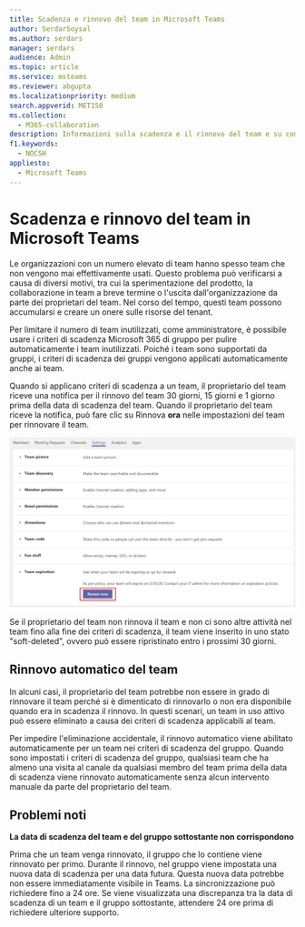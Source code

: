 ```yaml
---
title: Scadenza e rinnovo del team in Microsoft Teams
author: SerdarSoysal
ms.author: serdars
manager: serdars
audience: Admin
ms.topic: article
ms.service: msteams
ms.reviewer: abgupta
ms.localizationpriority: medium
search.appverid: MET150
ms.collection:
  - M365-collaboration
description: Informazioni sulla scadenza e il rinnovo del team e su come usare i criteri di scadenza Microsoft 365 gruppo per pulire automaticamente i team inutilizzati nelle Microsoft Teams.
f1.keywords:
  - NOCSH
appliesto:
  - Microsoft Teams
---
```

# <a name="team-expiration-and-renewal-in-microsoft-teams"></a>Scadenza e rinnovo del team in Microsoft Teams

Le organizzazioni con un numero elevato di team hanno spesso team che non vengono mai effettivamente usati. Questo problema può verificarsi a causa di diversi motivi, tra cui la sperimentazione del prodotto, la collaborazione in team a breve termine o l'uscita dall'organizzazione da parte dei proprietari del team. Nel corso del tempo, questi team possono accumularsi e creare un onere sulle risorse del tenant.  

Per limitare il numero di team inutilizzati, come amministratore, è possibile usare i criteri [](/microsoft-365/admin/create-groups/office-365-groups-expiration-policy) di scadenza Microsoft 365 di gruppo per pulire automaticamente i team inutilizzati. Poiché i team sono supportati da gruppi, i criteri di scadenza dei gruppi vengono applicati automaticamente anche ai team.

Quando si applicano criteri di scadenza a un team, il proprietario del team riceve una notifica per il rinnovo del team 30 giorni, 15 giorni e 1 giorno prima della data di scadenza del team. Quando il proprietario del team riceve la notifica, può fare clic su Rinnova **ora** nelle impostazioni del team per rinnovare il team.

![Screenshot del pulsante Rinnova ora per rinnovare un team nelle impostazioni del team.](media/team-expiration.png "Screenshot del pulsante Rinnova ora per rinnovare un team nelle impostazioni del team")

Se il proprietario del team non rinnova il team e non ci sono altre attività nel team fino alla fine dei criteri di scadenza, il team viene inserito in uno stato "soft-deleted", ovvero può essere ripristinato entro i prossimi 30 giorni.

## <a name="team-auto-renewal"></a>Rinnovo automatico del team

In alcuni casi, il proprietario del team potrebbe non essere in grado di rinnovare il team perché si è dimenticato di rinnovarlo o non era disponibile quando era in scadenza il rinnovo. In questi scenari, un team in uso attivo può essere eliminato a causa dei criteri di scadenza applicabili al team.  

Per impedire l'eliminazione accidentale, il rinnovo automatico viene abilitato automaticamente per un team nei criteri di scadenza del gruppo. Quando sono impostati i criteri di scadenza del gruppo, qualsiasi team che ha almeno una visita al canale da qualsiasi membro del team prima della data di scadenza viene rinnovato automaticamente senza alcun intervento manuale da parte del proprietario del team.

## <a name="known-issues"></a>Problemi noti

**La data di scadenza del team e del gruppo sottostante non corrispondono**

Prima che un team venga rinnovato, il gruppo che lo contiene viene rinnovato per primo. Durante il rinnovo, nel gruppo viene impostata una nuova data di scadenza per una data futura. Questa nuova data potrebbe non essere immediatamente visibile in Teams. La sincronizzazione può richiedere fino a 24 ore. Se viene visualizzata una discrepanza tra la data di scadenza di un team e il gruppo sottostante, attendere 24 ore prima di richiedere ulteriore supporto.